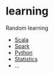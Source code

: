 # learning
Random learning
- [Scala](scala)
- [Spark](spark)
- [Python](python)
- [Statistics](statistics)
- ...
